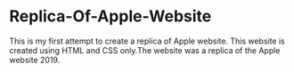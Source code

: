 # Replica-Of-Apple-Website
This is my first attempt to create a replica of Apple website.
This website is created using HTML and CSS only.The website was a replica of the Apple website 2019.
